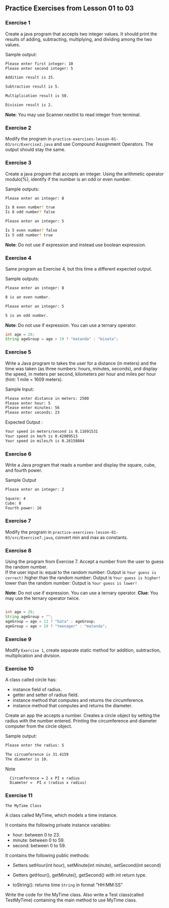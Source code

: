 ## Practice Exercises from Lesson 01 to 03


### Exercise 1
Create a java program that accepts two integer values. It should 
print the results of adding, subtracting, multiplying, and dividing 
among the two values.

Sample output:

```bash
Please enter first integer: 10
Please enter second integer: 5

Addition result is 15.

Subtraction result is 5.

Multiplication result is 50.

Division result is 2.
```

**Note**: You may use Scanner.nextInt to read integer from terminal.

### Exercise 2

Modify the program in `practice-exercises-lesson-01-03/src/Exercise2.java`
and use Compound Assignment Operators. The output should stay the same.

### Exercise 3

Create a java program that accepts an integer.
Using the arithmetic operator modulo(%), identify if the number 
is an odd or even number.

Sample outputs:

```bash
Please enter an integer: 8

Is 8 even number? true
Is 8 odd number? false 
```

```bash
Please enter an integer: 5

Is 5 even number? false
Is 5 odd number? true 
```

**Note**: Do not use if expression and instead use boolean expression.

### Exercise 4

Same program as Exercise 4, but this time a different expected output.

Sample outputs:

```bash
Please enter an integer: 8

8 is an even number.
```

```bash
Please enter an integer: 5

5 is an odd number.
```

**Note**: Do not use if expression. You can use a ternary operator.
```java
int age = 20;
String ageGroup = age > 19 ? "matanda" : "binata"; 
```

### Exercise 5

Write a Java program to takes the user for a distance (in meters) 
and the time was taken (as three numbers: hours, minutes, seconds), 
and display the speed, in meters per second, kilometers per hour 
and miles per hour (hint: 1 mile = 1609 meters).

Sample Input:
```bash
Please enter distance in meters: 2500
Please enter hour: 5
Please enter minutes: 56
Please enter seconds: 23
```
Expected Output :
```bash
Your speed in meters/second is 0.11691531
Your speed in km/h is 0.42089513
Your speed in miles/h is 0.26158804
```

### Exercise 6

Write a Java program that reads a number and display the square, cube, and fourth power.

Sample Output
```bash
Please enter an integer: 2

Square: 4
Cube: 8
Fourth power: 16
```

### Exercise 7

Modify the program in `practice-exercises-lesson-01-03/src/Exercise7.java`,
convert min and max as constants.

### Exercise 8
Using the program from Exercise 7. Accept a number from the user to guess the
random number.  
If the user input is:
equal to the random number: Output is `Your guess is correct!`
higher than the random number:  Output is `Your guess is higher!`
lower than the random number:  Output is `Your guess is lower!`

**Note**: Do not use if expression. You can use a ternary operator.
**Clue**: You may use the ternary operator twice.
```java

int age = 20;
String ageGroup = "";
ageGroup = age < 13 ? "bata" : ageGroup;
ageGroup = age < 19 ? "teenager" : "matanda";
```

### Exercise 9

Modify `Exercise 1`, create separate static method for addition, subtraction,
multiplication and division.

### Exercise 10
A class called circle has:

- instance field of radius.
- getter and setter of radius field. 
- instance method that computes and returns the circumference.
- instance method that computes and returns the diameter.

Create an app the accepts a number. Creates a circle object by setting the radius with
the number entered. Printing the circumference and diameter computer from the circle
object.

Sample output:
```bash
Please enter the radius: 5

The circumference is 31.4159
The diameter is 10.
```

Note 

      Circumference = 2 x PI x radius
      Diameter =  PI x (radius x radius)
      
### Exercise 11

`The MyTime Class`

A class called MyTime, which models a time instance.

It contains the following private instance variables:

- hour: between 0 to 23.
- minute: between 0 to 59.
- second: between 0 to 59.

It contains the following public methods:

- Setters setHour(int hour), setMinute(int minute), setSecond(int second)

- Getters getHour(), getMinute(), getSecond() with int return type.

- toString(): returns time `String` in format "HH:MM:SS"

Write the code for the MyTime class. Also write a Test class(called TestMyTime) containing the main method to use MyTime class.